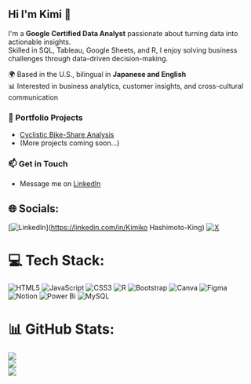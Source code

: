## Hi I'm Kimi 👋

I'm a **Google Certified Data Analyst** passionate about turning data into actionable insights.  
Skilled in SQL, Tableau, Google Sheets, and R, I enjoy solving business challenges through data-driven decision-making.  

🌍 Based in the U.S., bilingual in **Japanese and English**  
📊 Interested in business analytics, customer insights, and cross-cultural communication  

### 🔗 Portfolio Projects
- [Cyclistic Bike-Share Analysis](https://github.com/your-username/cyclistic-data-analysis)  
- (More projects coming soon...)

### 📫 Get in Touch
- Message me on [LinkedIn](https://www.linkedin.com/in/kimiko-hashimoto-king/)


## 🌐 Socials:
[![LinkedIn](https://img.shields.io/badge/LinkedIn-%230077B5.svg?logo=linkedin&logoColor=white)](https://linkedin.com/in/Kimiko Hashimoto-King) [![X](https://img.shields.io/badge/X-black.svg?logo=X&logoColor=white)](https://x.com/@kimi_data) 

# 💻 Tech Stack:
![HTML5](https://img.shields.io/badge/html5-%23E34F26.svg?style=for-the-badge&logo=html5&logoColor=white) ![JavaScript](https://img.shields.io/badge/javascript-%23323330.svg?style=for-the-badge&logo=javascript&logoColor=%23F7DF1E) ![CSS3](https://img.shields.io/badge/css3-%231572B6.svg?style=for-the-badge&logo=css3&logoColor=white) ![R](https://img.shields.io/badge/r-%23276DC3.svg?style=for-the-badge&logo=r&logoColor=white) ![Bootstrap](https://img.shields.io/badge/bootstrap-%238511FA.svg?style=for-the-badge&logo=bootstrap&logoColor=white) ![Canva](https://img.shields.io/badge/Canva-%2300C4CC.svg?style=for-the-badge&logo=Canva&logoColor=white) ![Figma](https://img.shields.io/badge/figma-%23F24E1E.svg?style=for-the-badge&logo=figma&logoColor=white) ![Notion](https://img.shields.io/badge/Notion-%23000000.svg?style=for-the-badge&logo=notion&logoColor=white) ![Power Bi](https://img.shields.io/badge/power_bi-F2C811?style=for-the-badge&logo=powerbi&logoColor=black) ![MySQL](https://img.shields.io/badge/mysql-4479A1.svg?style=for-the-badge&logo=mysql&logoColor=white)
# 📊 GitHub Stats:
![](https://github-readme-stats.vercel.app/api?username=kimikohking&theme=dark&hide_border=false&include_all_commits=false&count_private=false)<br/>
![](https://nirzak-streak-stats.vercel.app/?user=kimikohking&theme=dark&hide_border=false)<br/>
![](https://github-readme-stats.vercel.app/api/top-langs/?username=kimikohking&theme=dark&hide_border=false&include_all_commits=false&count_private=false&layout=compact)

